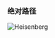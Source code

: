 ### 绝对路径
![Heisenberg](https://raw.githubusercontent.com/tutou9997/FirstTest/main/img/Heisenberg.jpg)


